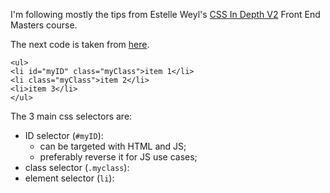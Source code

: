I'm following mostly the tips from Estelle Weyl's [CSS In Depth V2](https://frontendmasters.com/courses/css-in-depth-v2/) Front End Masters course. 

The next code is taken from [here](https://estelle.github.io/cssmastery/selectors/#slide4).

``` 
<ul>
<li id="myID" class="myClass">item 1</li>
<li class="myClass">item 2</li>
<li>item 3</li>
</ul>
```

The 3 main css selectors are:

- ID selector (`#myID`): 
  - can be targeted with HTML and JS;
  - preferably reverse it for JS use cases;
- class selector (`.myclass`): 
- element selector (`li`): 
